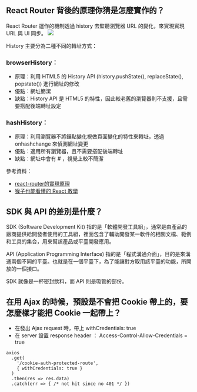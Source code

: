 ## React Router 背後的原理你猜是怎麼實作的？
React Router 運作的機制透過 history 去監聽瀏覽器 URL 的變化，來實現實現 URL 與 UI 同步。
![](https://i.imgur.com/5vhx7Xf.png)

History 主要分為二種不同的轉址方式：

### browserHistory：
- 原理：利用 HTML5 的 History API (history.pushState(),  replaceState(), popstate()) 進行網址的修改
- 優點：網址簡潔
- 缺點：History API 是 HTML5 的特性，因此較老舊的瀏覽器則不支援，且需要搭配後端轉址設定


### hashHistory：
- 原理：利用瀏覽器不將錨點變化視做頁面變化的特性來轉址，透過onhashchange 來偵測網址變更
- 優點：適用所有瀏覽器，且不需要搭配後端轉址
- 缺點：網址中會有 # ，視覺上較不簡潔


參考資料：
- [react-router的實現原理](http://zhenhua-lee.github.io/react/history.html)
- [猴子也能看懂的 React 教學](https://j6qup3.github.io/2016/08/19/%E7%8C%B4%E5%AD%90%E4%B9%9F%E8%83%BD%E7%9C%8B%E6%87%82%E7%9A%84-React-%E6%95%99%E5%AD%B8-4/#%E6%A6%82%E5%BF%B5-Front-End-Routing)

## SDK 與 API 的差別是什麼？
SDK (Software Development Kit) 指的是「軟體開發工具組」，通常是由產品的廠商提供給開發者使用的工具組，裡面包含了輔助開發某一軟件的相關文檔、範例和工具的集合，用來幫該產品或平臺開發應用。

API (Application Programming Interface) 指的是「程式溝通介面」，目的是來溝通兩個不同的平臺。也就是在一個平臺下，為了能讓對方取用該平臺的功能，所開放的一個接口。

SDK 就像是一杯密封飲料，而 API 則是吸管的部份。


## 在用 Ajax 的時候，預設是不會把 Cookie 帶上的，要怎麼樣才能把 Cookie 一起帶上？
- 在發出 Ajax request 時，帶上 withCredentials: true
- 在 server 設置 response header ： Access-Control-Allow-Credentials = true 

```
axios
  .get(
    '/cookie-auth-protected-route',
    { withCredentials: true }
  )
  .then(res => res.data)
  .catch(err => { /* not hit since no 401 */ })
```